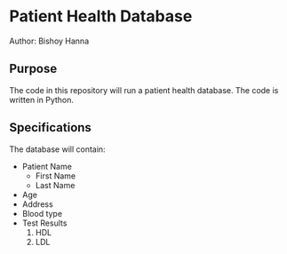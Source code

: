 # Patient Health Database

Author: Bishoy Hanna

## Purpose
The code in this repository will run a patient health database. 
The code is written in Python.

## Specifications
The database will contain:
* Patient Name
    * First Name
    * Last Name
* Age
* Address
* Blood type
* Test Results
    1. HDL
    2. LDL



